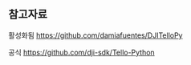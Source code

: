

## 참고자료
활성화됨
https://github.com/damiafuentes/DJITelloPy

공식
https://github.com/dji-sdk/Tello-Python

